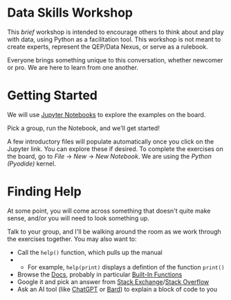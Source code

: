 # Data Skills Workshop

This _brief_ workshop is intended to encourage others to think about and play with data, using Python as a facilitation tool. This workshop is not meant to create experts, represent the QEP/Data Nexus, or serve as a rulebook. 

Everyone brings something unique to this conversation, whether newcomer or pro. We are here to learn from one another.

# Getting Started
We will use [Jupyter Notebooks](https://jupyter.org/try-jupyter/lab?path=notebooks%2FIntro.ipynb) to explore the examples on the board. 

Pick a group, run the Notebook, and we'll get started!

A few introductory files will populate automatically once you click on the Jupyter link. You can explore these if desired. To complete the exercises on the board, go to _File_ -> _New_ -> _New Notebook_. We are using the _Python (Pyodide)_ kernel. 

# Finding Help
At some point, you will come across something that doesn't quite make sense, and/or you will need to look something up. 

Talk to your group, and I'll be walking around the room as we work through the exercises together. You may also want to:
* Call the `help()` function, which pulls up the manual
* * For example, `help(print)` displays a defintion of the function `print()`
* Browse the [Docs](https://docs.python.org/3/index.html), probably in particular [Built-In Functions](https://docs.python.org/3/library/functions.html)
* Google it and pick an answer from [Stack Exchange](https://stackexchange.com/)/[Stack Overflow](https://stackoverflow.com/)
* Ask an AI tool (like [ChatGPT](https://chat.openai.com/) or [Bard](https://bard.google.com/)) to explain a block of code to you

